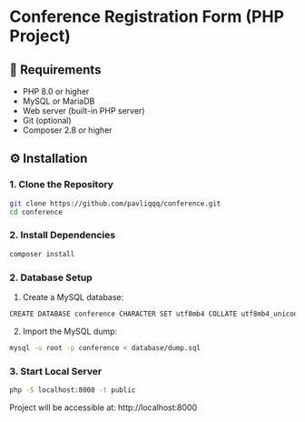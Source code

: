 # Conference Registration Form (PHP Project)

## 🧰 Requirements

- PHP 8.0 or higher
- MySQL or MariaDB
- Web server (built-in PHP server)
- Git (optional)
- Composer 2.8 or higher

## ⚙️ Installation

### 1. Clone the Repository

```bash
git clone https://github.com/pavliqqq/conference.git
cd conference
```

### 2. Install Dependencies
```bash
composer install
```

### 2. Database Setup

1. Create a MySQL database:

```bash
CREATE DATABASE conference CHARACTER SET utf8mb4 COLLATE utf8mb4_unicode_ci;
```
2. Import the MySQL dump:

```bash
mysql -u root -p conference < database/dump.sql
```

### 3. Start Local Server

```bash
php -S localhost:8000 -t public
```
Project will be accessible at:
http://localhost:8000